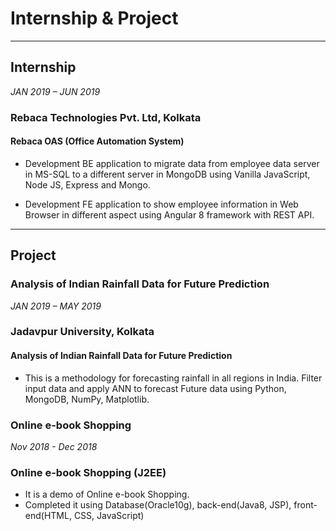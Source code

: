 # Internship & Project 
---

## Internship

<span><i>JAN 2019 – JUN 2019</i></span>
<span><h3><b>Rebaca Technologies Pvt. Ltd, Kolkata</b></h3></span>
<span><h4><b>Rebaca OAS (Office Automation System)</b></h4></span>

* Development BE application to migrate data from employee data server in MS-SQL to a different server in MongoDB using Vanilla JavaScript, Node JS, Express and Mongo. 

* Development FE application to show employee information in Web Browser in different aspect using Angular 8 framework with REST API.

---

## Project

### Analysis of Indian Rainfall Data for Future Prediction

<span><i>JAN 2019 – MAY 2019</i></span> 
<span><h3><b>Jadavpur University, Kolkata</b></h3></span>
<span><h4><b>Analysis of Indian Rainfall Data for Future Prediction </b></h4></span>

* This is a methodology for forecasting rainfall in all regions in India. Filter input data and apply ANN to forecast Future data using Python, MongoDB, NumPy, Matplotlib.

### Online e-book Shopping

<span><i>Nov 2018 - Dec 2018</i></span> 
<span><h3><b>Online e-book Shopping (J2EE)</b></h3></span>

* It is a demo of Online e-book Shopping.
* Completed it using Database(Oracle10g), back-end(Java8, JSP), front-end(HTML, CSS, JavaScript)

